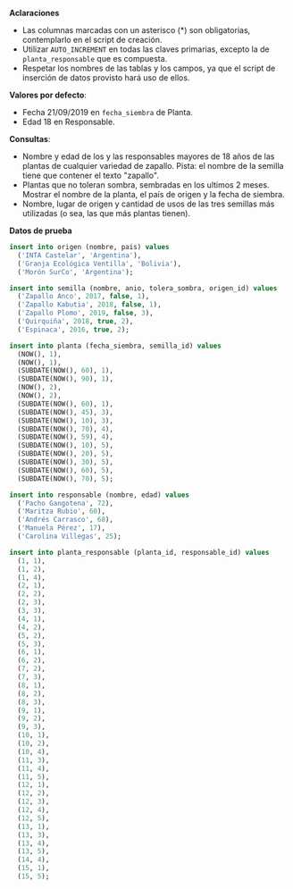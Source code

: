 <div
  class='mu-erd'
  data-entities='{
    "origen": {
      "id": {
        "type": "Integer",
        "pk": true
      },
      "nombre *": {
         "type": "Text"
      },
      "pais *": {
        "type": "Text"
      },
      "latitud": {
        "type": "Decimal"
      },
      "longitud": {
        "type": "Decimal"
      }
    },
    "semilla": {
      "id": {
        "type": "Integer",
        "pk": true
      },
      "nombre *": {
        "type": "Text"
      },
      "anio *": {
        "type": "Integer"
      },
      "tolera_sombra *": {
        "type": "Boolean"
      },
      "origen_id": { 
        "type": "Integer",
        "fk": {
          "to": { "entity": "origen", "column": "id" },
          "type": "many_to_one"
        }
      }
    },    
    "planta": {
      "id": {
        "type": "Integer",
        "pk": true
      },
      "observaciones": {
        "type": "Text"
      },
      "fecha_siembra *": {
        "type": "Date"
      },
      "semilla_id": {
        "type": "Integer",
        "fk": {
          "to": { "entity": "semilla", "column": "id" },
          "type": "many_to_one"
        }
      }
    },
    "responsable": {
      "id": {
        "type": "Integer",
        "pk": true
      },
      "nombre *": {
        "type": "Text"
      },
      "edad *": {
        "type": "Integer"
      }
    },
    "planta_responsable": {
      "planta_id": {
        "type": "Integer",
        "pk": true,
        "fk": {
          "to": { "entity": "planta", "column": "id" },
          "type": "many_to_one"
        }
      },
      "responsable_id": {
        "type": "Integer",
        "pk": true,
        "fk": {
          "to": { "entity": "responsable", "column": "id" },
          "type": "many_to_one"
        }        
      }
    }     
  }'>
</div>

**Aclaraciones**

* Las columnas marcadas con un asterisco (*) son obligatorias, contemplarlo en el script de creación.
* Utilizar `AUTO_INCREMENT` en todas las claves primarias, excepto la de `planta_responsable` que es compuesta.
* Respetar los nombres de las tablas y los campos, ya que el script de inserción de datos provisto hará uso de ellos.

**Valores por defecto**:

* Fecha 21/09/2019 en `fecha_siembra` de Planta.
* Edad 18 en Responsable.

**Consultas**:

* Nombre y edad de los y las responsables mayores de 18 años de las plantas de cualquier variedad de zapallo. Pista: el nombre de la semilla tiene que contener el texto "zapallo".
* Plantas que no toleran sombra, sembradas en los ultimos 2 meses. Mostrar el nombre de la planta, el país de origen y la fecha de siembra.
* Nombre, lugar de origen y cantidad de usos de las tres semillas más utilizadas (o sea, las que más plantas tienen).

**Datos de prueba**

```sql
insert into origen (nombre, pais) values
  ('INTA Castelar', 'Argentina'),
  ('Granja Ecológica Ventilla', 'Bolivia'),
  ('Morón SurCo', 'Argentina');

insert into semilla (nombre, anio, tolera_sombra, origen_id) values
  ('Zapallo Anco', 2017, false, 1),
  ('Zapallo Kabutia', 2018, false, 1),
  ('Zapallo Plomo', 2019, false, 3),
  ('Quirquiña', 2018, true, 2),
  ('Espinaca', 2016, true, 2);

insert into planta (fecha_siembra, semilla_id) values
  (NOW(), 1),
  (NOW(), 1),
  (SUBDATE(NOW(), 60), 1),
  (SUBDATE(NOW(), 90), 1),
  (NOW(), 2),
  (NOW(), 2),
  (SUBDATE(NOW(), 60), 1),
  (SUBDATE(NOW(), 45), 3),
  (SUBDATE(NOW(), 10), 3),
  (SUBDATE(NOW(), 70), 4),
  (SUBDATE(NOW(), 59), 4),
  (SUBDATE(NOW(), 10), 5),
  (SUBDATE(NOW(), 20), 5),
  (SUBDATE(NOW(), 30), 5),
  (SUBDATE(NOW(), 60), 5),
  (SUBDATE(NOW(), 70), 5);

insert into responsable (nombre, edad) values
  ('Pacho Gangotena', 72),
  ('Maritza Rubio', 60),
  ('Andrés Carrasco', 68),
  ('Manuela Pérez', 17),
  ('Carolina Villegas', 25);

insert into planta_responsable (planta_id, responsable_id) values
  (1, 1),
  (1, 2),
  (1, 4),
  (2, 1),
  (2, 2),
  (2, 3),
  (3, 3),
  (4, 1),
  (4, 2),
  (5, 2),
  (5, 3),
  (6, 1),
  (6, 2),
  (7, 2),
  (7, 3),
  (8, 1),
  (8, 2),
  (8, 3),
  (9, 1),
  (9, 2),
  (9, 3),
  (10, 1),
  (10, 2),
  (10, 4),
  (11, 3),
  (11, 4),
  (11, 5),
  (12, 1),
  (12, 2),
  (12, 3),
  (12, 4),
  (12, 5),
  (13, 1),
  (13, 3),
  (13, 4),
  (13, 5),
  (14, 4),
  (15, 1),
  (15, 5);
```
